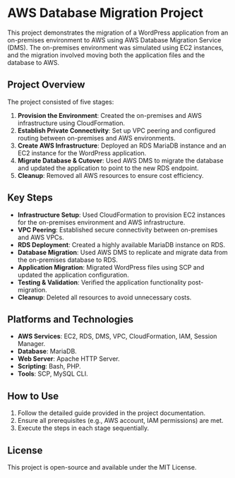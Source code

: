 # AWS Database Migration Project

This project demonstrates the migration of a WordPress application from an on-premises environment to AWS using AWS Database Migration Service (DMS). The on-premises environment was simulated using EC2 instances, and the migration involved moving both the application files and the database to AWS.

## Project Overview
The project consisted of five stages:
1. **Provision the Environment**: Created the on-premises and AWS infrastructure using CloudFormation.
2. **Establish Private Connectivity**: Set up VPC peering and configured routing between on-premises and AWS environments.
3. **Create AWS Infrastructure**: Deployed an RDS MariaDB instance and an EC2 instance for the WordPress application.
4. **Migrate Database & Cutover**: Used AWS DMS to migrate the database and updated the application to point to the new RDS endpoint.
5. **Cleanup**: Removed all AWS resources to ensure cost efficiency.

## Key Steps
- **Infrastructure Setup**: Used CloudFormation to provision EC2 instances for the on-premises environment and AWS infrastructure.
- **VPC Peering**: Established secure connectivity between on-premises and AWS VPCs.
- **RDS Deployment**: Created a highly available MariaDB instance on RDS.
- **Database Migration**: Used AWS DMS to replicate and migrate data from the on-premises database to RDS.
- **Application Migration**: Migrated WordPress files using SCP and updated the application configuration.
- **Testing & Validation**: Verified the application functionality post-migration.
- **Cleanup**: Deleted all resources to avoid unnecessary costs.

## Platforms and Technologies
- **AWS Services**: EC2, RDS, DMS, VPC, CloudFormation, IAM, Session Manager.
- **Database**: MariaDB.
- **Web Server**: Apache HTTP Server.
- **Scripting**: Bash, PHP.
- **Tools**: SCP, MySQL CLI.

## How to Use
1. Follow the detailed guide provided in the project documentation.
2. Ensure all prerequisites (e.g., AWS account, IAM permissions) are met.
3. Execute the steps in each stage sequentially.

## License
This project is open-source and available under the MIT License.
